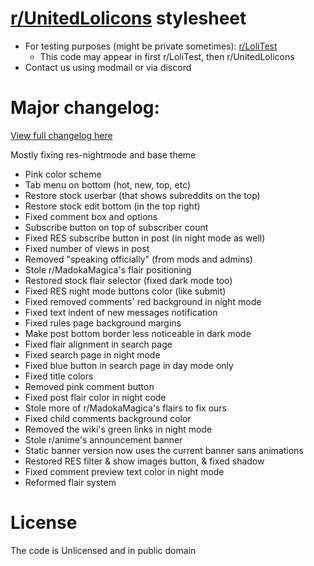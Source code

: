 # [r/UnitedLolicons](https://www.reddit.com/r/UnitedLolicons/) stylesheet

- For testing purposes (might be private sometimes): [r/LoliTest](https://www.reddit.com/r/LoliTest/)
    - This code may appear in first r/LoliTest, then r/UnitedLolicons
- Contact us using modmail or via discord

# Major changelog:
[View full changelog here](https://github.com/r-LoliconsUnite/LoliconsUnite-stylesheet/commits/master/stylesheet.css)

Mostly fixing res-nightmode and base theme
- Pink color scheme
- Tab menu on bottom (hot, new, top, etc)
- Restore stock userbar (that shows subreddits on the top)
- Restore stock edit bottom (in the top right)
- Fixed comment box and options
- Subscribe button on top of subscriber count
- Fixed RES subscribe button in post (in night mode as well)
- Fixed number of views in post
- Removed "speaking officially" (from mods and admins)
- Stole r/MadokaMagica's flair positioning
- Restored stock flair selector (fixed dark mode too)
- Fixed RES night mode buttons color (like submit)
- Fixed removed comments' red background in night mode
- Fixed text indent of new messages notification
- Fixed rules page background margins
- Make post bottom border less noticeable in dark mode
- Fixed flair alignment in search page
- Fixed search page in night mode
- Fixed blue button in search page in day mode only
- Fixed title colors
- Removed pink comment button
- Fixed post flair color in night code
- Stole more of r/MadokaMagica's flairs to fix ours
- Fixed child comments background color
- Removed the wiki's green links in night mode
- Stole r/anime's announcement banner
- Static banner version now uses the current banner sans animations
- Restored RES filter & show images button, & fixed shadow
- Fixed comment preview text color in night mode
- Reformed flair system

# License
The code is Unlicensed and in public domain
